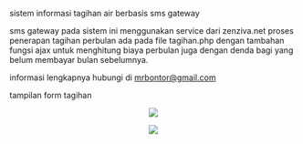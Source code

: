 sistem informasi tagihan air berbasis sms gateway

sms gateway pada sistem ini menggunakan service dari zenziva.net
proses penerapan tagihan perbulan ada pada file tagihan.php dengan tambahan fungsi ajax
untuk menghitung biaya perbulan juga dengan denda bagi yang belum membayar bulan sebelumnya.

informasi lengkapnya hubungi di mrbontor@gmail.com

tampilan form tagihan

<p align="center">
  <img src="https://user-images.githubusercontent.com/8353015/27305739-1eb76bb8-556d-11e7-9b27-e9092f979da2.png" />
  
</p>
<p align="center">
<img src="https://user-images.githubusercontent.com/8353015/27305909-cafecb6e-556d-11e7-8d4b-20347a523180.png" />
</p>
